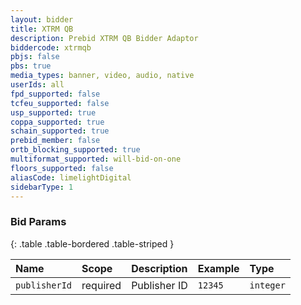 ```yaml
---
layout: bidder
title: XTRM QB
description: Prebid XTRM QB Bidder Adaptor
biddercode: xtrmqb
pbjs: false
pbs: true
media_types: banner, video, audio, native
userIds: all
fpd_supported: false
tcfeu_supported: false
usp_supported: true
coppa_supported: true
schain_supported: true
prebid_member: false
ortb_blocking_supported: true
multiformat_supported: will-bid-on-one
floors_supported: false
aliasCode: limelightDigital
sidebarType: 1
---
```


### Bid Params

{: .table .table-bordered .table-striped }

| Name          | Scope    | Description           | Example       | Type      |
|:--------------|:---------|:----------------------|:--------------|:----------|
| `publisherId` | required | Publisher ID          | `12345`       | `integer` |
